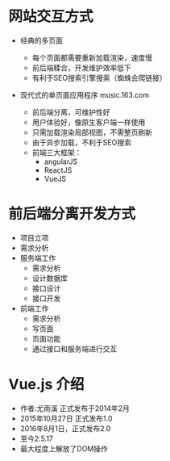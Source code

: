 # 网站交互方式

+ 经典的多页面
   - 每个页面都需要重新加载渲染，速度慢
   - 前后端糅合，开发维护效率低下
   - 有利于SEO搜索引擎搜索（蜘蛛会爬链接）
   
+ 现代式的单页面应用程序 music.163.com
   - 前后端分离，可维护性好
   - 用户体验好，像原生客户端一样使用
   - 只需加载渲染局部视图，不需整页刷新
   - 由于异步加载，不利于SEO搜索
   - 前端三大框架：
      + angularJS
      + ReactJS
      + VueJS

# 前后端分离开发方式

+ 项目立项
+ 需求分析
+ 服务端工作
   - 需求分析
   - 设计数据库
   - 接口设计
   - 接口开发
+ 前端工作
   - 需求分析
   - 写页面
   - 页面功能
   - 通过接口和服务端进行交互

# Vue.js 介绍

+ 作者:尤雨溪 正式发布于2014年2月
+ 2015年10月27日 正式发布1.0
+ 2016年8月1日，正式发布2.0
+ 至今2.5.17
+ 最大程度上解放了DOM操作

